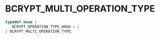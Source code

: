# BCRYPT_MULTI_OPERATION_TYPE

```C
typedef enum {
   BCRYPT_OPERATION_TYPE_HASH = 1
} BCRYPT_MULTI_OPERATION_TYPE;
```
